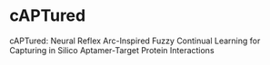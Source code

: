 # cAPTured
cAPTured: Neural Reflex Arc-Inspired Fuzzy Continual Learning for Capturing in Silico Aptamer-Target Protein Interactions
